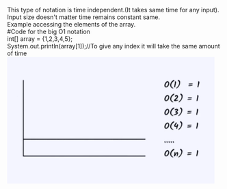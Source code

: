 This type of notation is time independent.(It takes same time for any input).
<br>
Input size doesn't matter time remains constant same.
<br>
Example accessing the elements of the array.
<br>
#Code for the big O1 notation
<br>
int[] array = {1,2,3,4,5};
<br>
System.out.println(array[1]);//To give any index it will take the same amount of time
<br>
![alt text](image-1.png)